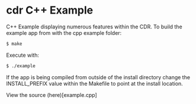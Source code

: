 # cdr C++ Example

C++ Example displaying numerous features within the CDR. To build the example
app from with the cpp example folder:

```bash
$ make
```

Execute with:

```bash
$ ./example
```

If the app is being compiled from outside of the install directory change the 
INSTALL_PREFIX value within the Makefile to point at the install location.

View the source (here)[example.cpp]
